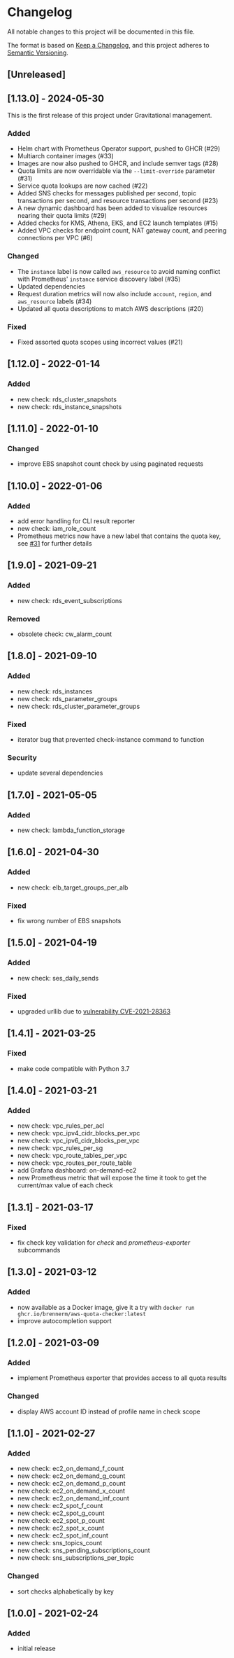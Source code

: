 # Changelog

All notable changes to this project will be documented in this file.

The format is based on [Keep a Changelog](https://keepachangelog.com/en/1.0.0/),
and this project adheres to [Semantic Versioning](https://semver.org/spec/v2.0.0.html).

## [Unreleased]

## [1.13.0] - 2024-05-30
This is the first release of this project under Gravitational management.

### Added

- Helm chart with Prometheus Operator support, pushed to GHCR (#29)
- Multiarch container images (#33)
- Images are now also pushed to GHCR, and include semver tags (#28)
- Quota limits are now overridable via the `--limit-override` parameter (#31)
- Service quota lookups are now cached (#22)
- Added SNS checks for messages published per second, topic transactions per second,
  and resource transactions per second (#23)
- A new dynamic dashboard has been added to visualize resources nearing their
  quota limits (#29)
- Added checks for KMS, Athena, EKS, and EC2 launch templates (#15)
- Added VPC checks for endpoint count, NAT gateway count, and peering
  connections per VPC (#6)

### Changed

- The `instance` label is now called `aws_resource` to avoid naming conflict
  with Prometheus' `instance` service discovery label (#35)
- Updated dependencies
- Request duration metrics will now also include `account`, `region`, and
  `aws_resource` labels (#34)
- Updated all quota descriptions to match AWS descriptions (#20)

### Fixed
- Fixed assorted quota scopes using incorrect values (#21)

## [1.12.0] - 2022-01-14

### Added

- new check: rds_cluster_snapshots
- new check: rds_instance_snapshots

## [1.11.0] - 2022-01-10

### Changed

- improve EBS snapshot count check by using paginated requests

## [1.10.0] - 2022-01-06

### Added

- add error handling for CLI result reporter
- new check: iam_role_count
- Prometheus metrics now have a new label that contains the quota key, see [#31](https://github.com/brennerm/aws-quota-checker/issues/31) for further details

## [1.9.0] - 2021-09-21

### Added

- new check: rds_event_subscriptions

### Removed

- obsolete check: cw_alarm_count

## [1.8.0] - 2021-09-10

### Added

- new check: rds_instances
- new check: rds_parameter_groups
- new check: rds_cluster_parameter_groups

### Fixed

- iterator bug that prevented check-instance command to function

### Security

- update several dependencies

## [1.7.0] - 2021-05-05

### Added

- new check: lambda_function_storage

## [1.6.0] - 2021-04-30

### Added

- new check: elb_target_groups_per_alb

### Fixed

- fix wrong number of EBS snapshots

## [1.5.0] - 2021-04-19

### Added

- new check: ses_daily_sends

### Fixed

- upgraded urllib due to [vulnerability CVE-2021-28363](https://github.com/advisories/GHSA-5phf-pp7p-vc2r)

## [1.4.1] - 2021-03-25

### Fixed

- make code compatible with Python 3.7

## [1.4.0] - 2021-03-21

### Added

- new check: vpc_rules_per_acl
- new check: vpc_ipv4_cidr_blocks_per_vpc
- new check: vpc_ipv6_cidr_blocks_per_vpc
- new check: vpc_rules_per_sg
- new check: vpc_route_tables_per_vpc
- new check: vpc_routes_per_route_table
- add Grafana dashboard: on-demand-ec2
- new Prometheus metric that will expose the time it took to get the current/max value of each check

## [1.3.1] - 2021-03-17

### Fixed

- fix check key validation for _check_ and _prometheus-exporter_ subcommands

## [1.3.0] - 2021-03-12

### Added

- now available as a Docker image, give it a try with `docker run ghcr.io/brennerm/aws-quota-checker:latest`
- improve autocompletion support

## [1.2.0] - 2021-03-09

### Added

- implement Prometheus exporter that provides access to all quota results

### Changed

- display AWS account ID instead of profile name in check scope

## [1.1.0] - 2021-02-27

### Added

- new check: ec2_on_demand_f_count
- new check: ec2_on_demand_g_count
- new check: ec2_on_demand_p_count
- new check: ec2_on_demand_x_count
- new check: ec2_on_demand_inf_count
- new check: ec2_spot_f_count
- new check: ec2_spot_g_count
- new check: ec2_spot_p_count
- new check: ec2_spot_x_count
- new check: ec2_spot_inf_count
- new check: sns_topics_count
- new check: sns_pending_subscriptions_count
- new check: sns_subscriptions_per_topic

### Changed

- sort checks alphabetically by key

## [1.0.0] - 2021-02-24

### Added

- initial release
